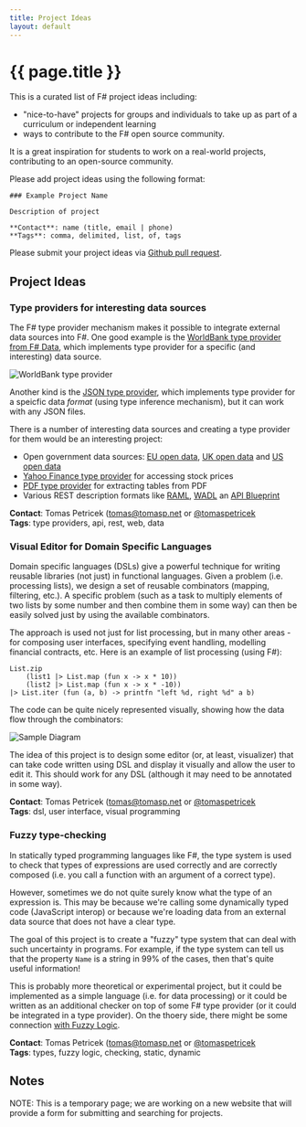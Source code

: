 ```yaml
---
title: Project Ideas
layout: default
---
```


# {{ page.title }}

This is a curated list of F# project ideas including:

* "nice-to-have" projects for groups and individuals to take up as part of a curriculum or independent learning
* ways to contribute to the F# open source community.

It is a great inspiration for students to work on a real-world projects, contributing to an open-source community.

Please add project ideas using the following format:

    ### Example Project Name
    
    Description of project
    
    **Contact**: name (title, email | phone)
    **Tags**: comma, delimited, list, of, tags

Please submit your project ideas via [Github pull request](https://github.com/c4fsharp/c4fsharp.github.io/pulls).

## Project Ideas

### Type providers for interesting data sources

The F# type provider mechanism makes it possible to integrate external data sources into F#. One good example is the [WorldBank type provider from F# Data](http://fsharp.github.io/FSharp.Data/library/WorldBank.html), which implements type provider for a specific (and interesting) data source. 

![WorldBank type provider](http://tomasp.net/articles/fsharp-loosely-typed/tooltip.png)

Another kind is the [JSON type provider](http://fsharp.github.io/FSharp.Data/library/JsonProvider.html), which implements type provider for a speicfic data _format_ (using type inference mechanism), but it can work with any JSON files.

There is a number of interesting data sources and creating a type provider for them would be an interesting project:

 - Open government data sources: [EU open data](https://github.com/fsharp/FSharp.Data/issues/470), [UK open data](http://data.gov.uk) and [US open data](http://data.gov) 
 - [Yahoo Finance type provider](https://github.com/fsharp/FSharp.Data/issues/39) for accessing stock prices
 - [PDF type provider](https://github.com/fsharp/FSharp.Data/issues/414) for extracting tables from PDF
 - Various REST description formats like [RAML](https://github.com/fsharp/FSharp.Data/issues/302), [WADL](https://github.com/fsharp/FSharp.Data/issues/156) an [API Blueprint](https://apiary.io/blueprint)

**Contact**: Tomas Petricek (tomas@tomasp.net or [@tomaspetricek](http://twitter.com/tomaspetricek)  
**Tags**: type providers, api, rest, web, data 

### Visual Editor for Domain Specific Languages

Domain specific languages (DSLs) give a powerful technique for writing reusable libraries (not just) in functional languages. Given a problem (i.e. processing lists), we design a set of reusable combinators (mapping, filtering, etc.). A specific problem (such as a task to multiply elements of two lists by some number and then combine them in some way) can then be easily solved just by using the available combinators.

The approach is used not just for list processing, but in many other areas - for composing user interfaces, specifying event handling, modelling financial contracts, etc. Here is an example of list processing (using F#):

    List.zip 
        (list1 |> List.map (fun x -> x * 10))
        (list2 |> List.map (fun x -> x * -10))
    |> List.iter (fun (a, b) -> printfn "left %d, right %d" a b)

The code can be quite nicely represented visually, showing how the data flow through the combinators:

![Sample Diagram](http://tomasp.net/academic/teaching/projects/dsl.png)

The idea of this project is to design some editor (or, at least, visualizer) that can take code written using DSL and display it visually and allow the user to edit it. This should work for any DSL (although it may need to be annotated in some way).

**Contact**: Tomas Petricek (tomas@tomasp.net or [@tomaspetricek](http://twitter.com/tomaspetricek)  
**Tags**: dsl, user interface, visual programming

### Fuzzy type-checking 

In statically typed programming languages like F#, the type system is used to check that types of expressions are used correctly and are correctly composed (i.e. you call a function with an argument of a correct type).

However, sometimes we do not quite surely know what the type of an expression is. This may be because we're calling some dynamically typed code (JavaScript interop) or because we're loading data from an external data source that does not have a clear type.

The goal of this project is to create a "fuzzy" type system that can deal with such uncertainty in programs. For example, if the type system can tell us that the property `Name` is a string in 99% of the cases, then that's quite useful information!

This is probably more theoretical or experimental project, but it could be implemented as a simple language (i.e. for data processing) or it could be written as an additional checker on top of some F# type provider (or it could be integrated in a type provider). On the thoery side, there might be some connection [with Fuzzy Logic](https://en.wikipedia.org/wiki/Fuzzy_logic).

**Contact**: Tomas Petricek (tomas@tomasp.net or [@tomaspetricek](http://twitter.com/tomaspetricek)  
**Tags**: types, fuzzy logic, checking, static, dynamic

## Notes

NOTE: This is a temporary page; we are working on a new website that will provide a form for submitting and searching for projects.
